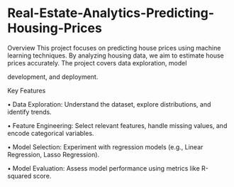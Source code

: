 # Real-Estate-Analytics-Predicting-Housing-Prices

Overview
This project focuses on predicting house prices using machine learning techniques. By analyzing housing data, we aim to estimate house prices accurately. The project covers data exploration, model 

development, and deployment.

Key Features

• Data Exploration: Understand the dataset, explore distributions, and identify trends.

• Feature Engineering: Select relevant features, handle missing values, and encode categorical variables.

• Model Selection: Experiment with regression models (e.g., Linear Regression, Lasso Regression).

• Model Evaluation: Assess model performance using metrics like R-squared score.
